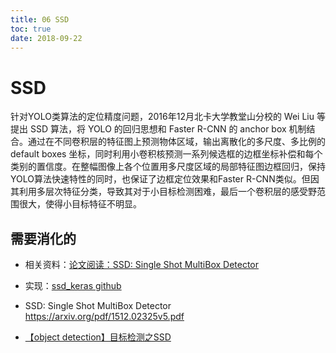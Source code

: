 ```yaml
---
title: 06 SSD
toc: true
date: 2018-09-22
---
```

# SSD

针对YOLO类算法的定位精度问题，2016年12月北卡大学教堂山分校的 Wei Liu 等提出 SSD 算法，将 YOLO 的回归思想和 Faster R-CNN 的 anchor box 机制结合。通过在不同卷积层的特征图上预测物体区域，输出离散化的多尺度、多比例的 default boxes 坐标，同时利用小卷积核预测一系列候选框的边框坐标补偿和每个类别的置信度。在整幅图像上各个位置用多尺度区域的局部特征图边框回归，保持YOLO算法快速特性的同时，也保证了边框定位效果和Faster R-CNN类似。但因其利用多层次特征分类，导致其对于小目标检测困难，最后一个卷积层的感受野范围很大，使得小目标特征不明显。






## 需要消化的


- 相关资料：[论文阅读：SSD: Single Shot MultiBox Detector](https://blog.csdn.net/u010167269/article/details/52563573)

- 实现：[ssd_keras github](https://github.com/pierluigiferrari/ssd_keras)

- SSD: Single Shot MultiBox Detector  https://arxiv.org/pdf/1512.02325v5.pdf

- [【object detection】目标检测之SSD](https://zhuanlan.zhihu.com/p/30478644)
